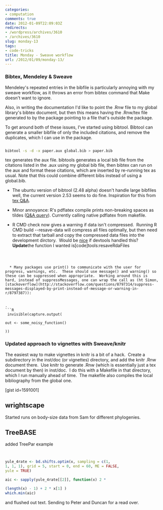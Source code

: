 ```yaml
---
categories:
- computation
comments: true
date: 2012-01-09T22:09:03Z
redirects:
- /wordpress/archives/3610
- /archives/3610
slug: monday-13
tags:
- code-tricks
title: Monday - Sweave workflow
url: /2012/01/09/monday-13/
---
```


### Bibtex, Mendeley & Sweave


Mendeley's repeated entries in the bibfile is particularly annoying with my sweave workflow, as it throws an error from bibtex command that Make doesn't want to ignore.

Also, in writing the documentation I'd like to point the .Rnw file to my global library's bibtex document, but then this means having the .Rnw/tex file generated to by the package pointing to a file that's outside the package.

To get around both of these issues, I've started using bibtool. Bibtool can generate a smaller bibfile of only the included citations, and remove the duplicates, which I can use in the package.


```bash

bibtool -s -d -x paper.aux global.bib > paper.bib

```


tex generates the aux file. bibtools generates a local bib file from the citations listed in the .aux using my global bib file, then bibtex can run on the aux and format these citations, which are inserted by re-running tex as usual. Note that this could combine different bibs instead of using a global.bib.



	
  * The ubuntu version of bibtool (2.48 alpha) doesn't handle large bibfiles well, the current version 2.53 seems to do fine. Inspiration for this from [tex Q&A](http://tex.stackexchange.com/questions/1380/how-to-avoid-bibtex-error-message-repeated-entry-for-an-entry-appearing-in-sev).



	
  * Minor annoyance: R's pdflatex compile prints non-breaking spaces as tildes ([Q&A query](http://tex.stackexchange.com/questions/40569/avoid-non-breaking-space-characters-printing-as-tildes-when-using-texi2dvi-in-r)). Currently calling native pdflatex from makefile.

	
  * R CMD check now gives a warning if data isn't compressed.  Running R CMD build --resave-data will compress all files optimally, but then need to extract that tarball and copy the compressed data files into the development dirctory.  Would be [nice](https://github.com/hadley/devtools/issues/40) if devtools handled this?  **Update**the function I wanted is[code]tools:resaveRdaFiles
```


	
  * Many packages use print() to communicate with the user for progress, warnings, etc.  These should use message() and warning() so these can be suppressed when appropriate.  Working around this is hard, instead of suppressMessages, one can wrap the call as (ht Simon, [stackoverflow](http://stackoverflow.com/questions/8797314/suppress-messages-displayed-by-print-instead-of-message-or-warning-in-r/8797387)):


.
```R
 invisible(capture.output(

out <- some_noisy_function()

))
```



### Updated approach to vignettes with Sweave/knitr


The easiest way to make vignettes in knitr is a bit of a hack.  Create a subdirectory in the inst/doc (or vignettes) directory, and add the knitr .Rnw document there.  Use knitr to generate .Rnw (which is essentially just a tex document by then) in inst/doc.  I do this with a Makefile in that directory, which I run manually ahead of time.  The makefile also compiles the local bibliography from the global one.

[gist id=1591001]


## wrightscape


Started runs on body-size data from Sam for different phylogenies.


## TreeBASE


added TreePar example


```R


yule_4rate <- bd.shifts.optim(x, sampling = c(1,
1, 1, 1), grid = 5, start = 0, end = 60, ME = FALSE,
yule = TRUE)

aic <- sapply(yule_4rate[[2]], function(x) 2 *

(length(x) - 1) + 2 * x[1] )
which.min(aic)


```


and flushed out text. Sending to Peter and Duncan for a read over.
